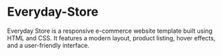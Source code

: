# Everyday-Store
Everyday Store is a responsive e-commerce website template built using HTML and CSS. It features a modern layout, product listing, hover effects, and a user-friendly interface.
